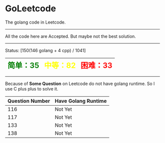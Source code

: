 # GoLeetcode
The golang code in Leetcode.

-----

All the code here are Accepted. But maybe not the best solution.

-----
Status: [150(146 golang + 4 cpp) / 1041]

| <font color=green size=5>简单：35</font> | <font color=yellow size=5>中等：82</font> | <font color=red size=5>困难：33</font> |
| ----------------------------------------|------------------------------------------|---------------------------------------|

-----

Because of **Some Question** on Leetcode do not have golang runtime. So I use C plus plus to solve it.

| Question Number | Have Golang Runtime |
| --------------- | ------------------- |
| 116 | Not Yet |
| 117 | Not Yet |
| 133 | Not Yet |
| 138 | Not Yet |
